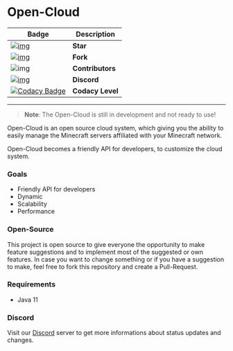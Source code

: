 # Open-Cloud

| Badge                                                        | Description      |
| ------------------------------------------------------------ | ---------------- |
| [![img](http://githubbadges.com/star.svg?user=Open-Cloud-Services&repo=Open-Cloud)](https://github.com/Open-Cloud-Services/Open-Cloud) | **Star**         |
| [![img](http://githubbadges.com/fork.svg?user=Open-Cloud-Services&repo=Open-Cloud)](https://github.com/Open-Cloud-Services/Open-Cloud/fork) | **Fork**         |
| ![img](https://img.shields.io/github/contributors/Open-Cloud-Services/Open-Cloud.svg) | **Contributors** |
| [![img](https://discordapp.com/api/guilds/443134690329886720/embed.png)](https://discordapp.com/invite/XynmGDC) | **Discord**      |
| [![Codacy Badge](https://api.codacy.com/project/badge/Grade/a381f2d29c8e44a6ba174bf57aee7bd0)](https://www.codacy.com/app/Tammo0987/Open-Cloud?utm_source=github.com&amp;utm_medium=referral&amp;utm_content=Open-Cloud-Services/Open-Cloud&amp;utm_campaign=Badge_Grade) | **Codacy Level** |

---

> **Note**: The Open-Cloud is still in development and not ready to use!

Open-Cloud is an open source cloud system, which giving you the ability to easily manage the Minecraft servers affiliated with your Minecraft network.

Open-Cloud becomes a friendly API for developers, to customize the cloud system.

### Goals

+ Friendly API for developers
+ Dynamic
+ Scalability
+ Performance

### Open-Source

This project is open source to give everyone the opportunity to make feature suggestions and to implement most of 
the suggested or own features. In case you want to change something or if you have a suggestion to make, feel free to fork this repository and create a Pull-Request.

### Requirements

+ Java 11

### Discord 

Visit our [Discord](https://discordapp.com/invite/XynmGDC) server to get more informations about status updates and changes.
